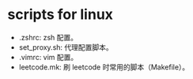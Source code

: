 # scripts for linux

- .zshrc: zsh 配置。 
- set_proxy.sh: 代理配置脚本。
- .vimrc: vim 配置。
- leetcode.mk: 刷 leetcode 时常用的脚本（Makefile）。